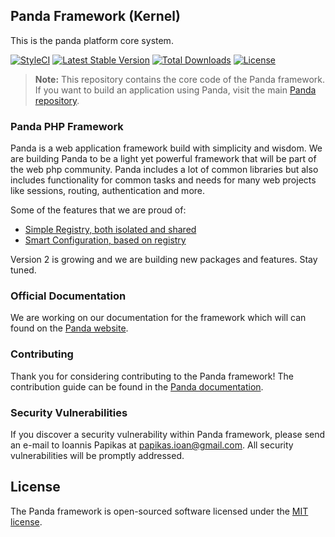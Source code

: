 ## Panda Framework (Kernel)
This is the panda platform core system.

[![StyleCI](https://styleci.io/repos/94619609/shield?branch=2.0)](https://styleci.io/repos/94619609)
[![Latest Stable Version](https://poser.pugx.org/panda/framework/v/stable?format=flat-square)](https://packagist.org/packages/panda/framework)
[![Total Downloads](https://poser.pugx.org/panda/framework/downloads?format=flat-square)](https://packagist.org/packages/panda/framework)
[![License](https://poser.pugx.org/panda/framework/license?format=flat-square)](https://packagist.org/packages/panda/framework)

> **Note:** This repository contains the core code of the Panda framework. If you want to build an application using Panda, visit the main [Panda repository](https://github.com/PandaPlatform/panda).

### Panda PHP Framework
Panda is a web application framework build with simplicity and wisdom. 
We are building Panda to be a light yet powerful framework that will be part of the web php community. 
Panda includes a lot of common libraries but also includes functionality for common tasks and needs for many web projects like sessions, routing, authentication and more.

Some of the features that we are proud of:
* [Simple Registry, both isolated and shared](https://github.com/PandaPlatform/registry)
* [Smart Configuration, based on registry](https://github.com/PandaPlatform/config)

Version 2 is growing and we are building new packages and features. Stay tuned.

### Official Documentation
We are working on our documentation for the framework which will can found on the [Panda website](http://pandaphp.org/docs).

### Contributing
Thank you for considering contributing to the Panda framework! The contribution guide can be found in the [Panda documentation](http://pandaphp.org/docs/contributions).

### Security Vulnerabilities
If you discover a security vulnerability within Panda framework, please send an e-mail to Ioannis Papikas at papikas.ioan@gmail.com. All security vulnerabilities will be promptly addressed.

## License
The Panda framework is open-sourced software licensed under the [MIT license](http://opensource.org/licenses/MIT).